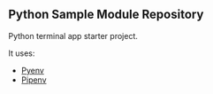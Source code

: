 ## Python Sample Module Repository

Python terminal app starter project.

It uses:

* [Pyenv](https://github.com/pyenv/pyenv)
* [Pipenv](https://github.com/pypa/pipenv)
